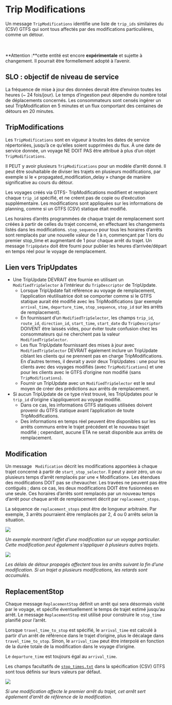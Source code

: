 # Trip Modifications 
 
 Un message `TripModifications` identifie une liste de `trip_ids` similaires du (CSV) GTFS qui sont tous affectés par des modifications particulières, comme un détour. 

<br><br> **Attention :**cette entité est encore **expérimentale** et sujette à changement. Il pourrait être formellement adopté à l’avenir. 
 
## SLO : objectif de niveau de service 
 
 La fréquence de mise à jour des données devrait être d’environ toutes les heures (~ 24 fois/jour). Le temps d’ingestion peut dépendre du nombre total de déplacements concernés. Les consommateurs sont censés ingérer un seul TripModification en 5 minutes et un flux comportant des centaines de détours en 20 minutes. 
 
## TripModifications 
 
 Les `TripModifications` sont en vigueur à toutes les dates de service répertoriées, jusqu’à ce qu’elles soient supprimées du flux. À une date de service donnée, un voyage NE DOIT PAS être attribué à plus d’un objet `TripModifications`. 
 
 Il PEUT y avoir plusieurs `TripModifications` pour un modèle d’arrêt donné. Il peut être souhaitable de diviser les trajets en plusieurs modifications, par exemple si le « propagated_modification_delay » change de manière significative au cours du détour. 
 
 Les voyages créés via GTFS- TripModifications modifient et remplacent chaque `trip_id` spécifié, et ne créent pas de copie ou d’exécution supplémentaire. Les modifications sont appliquées sur les informations de planning, comme si un GTFS (CSV) statique était modifié. 
 
 Les horaires d’arrêts programmées de chaque trajet de remplacement sont créées à partir de celles du trajet concerné, en effectuant les changements listés dans les modifications. `stop_sequence` pour tous les horaires d’arrêts sont remplacés par une nouvelle valeur de 1 à n, commençant par 1 lors du premier stop_time et augmentant de 1 pour chaque arrêt du trajet. Un message `TripUpdate` doit être fourni pour publier les heures d’arrivée/départ en temps réel pour le voyage de remplacement. 
 
 
## Lien vers TripUpdates 
 
 * Une TripUpdate DEVRAIT être fournie en utilisant un `ModifiedTripSelector` à l’intérieur du `TripDescriptor` de TripUpdate. 
    * Lorsque TripUpdate fait référence au voyage de remplacement, l’application réutilisatrice doit se comporter comme si le GTFS statique aurait été modifié avec les TripModifications (par exemple `arrival_time`, `departure_time`, `stop_sequence`, `stop_id` sur les arrêts de remplacement). 
    * En fournissant d’un `ModifiedTripSelector`, les champs `trip_id`, `route_id`, `direction_id`, `start_time`, `start_date` du `TripDescriptor` DOIVENT être laissés vides, pour éviter toute confusion chez les consommateurs qui ne cherchent pas la valeur `ModifiedTripSelector`. 
    * Les flux TripUpdate fournissant des mises à jour avec `ModifiedTripSelector` DEVRAIT également inclure un TripUpdate ciblant les clients qui ne prennent pas en charge TripModifications. En d’autres termes, il devrait y avoir deux TripUpdates : une pour les clients avec des voyages modifiés (avec `TripModifications`) et une pour les clients avec le GTFS d’origine non modifié (sans `TripModifications`). 
    * Fournir un TripUpdate avec un `ModifiedTripSelector` est le seul moyen de créer des prédictions aux arrêts de remplacement. 
 * Si aucun TripUpdate de ce type n’est trouvé, les TripUpdates pour le `trip_id` d’origine s’appliqueront au voyage modifié. 
    * Dans ce cas, les informations GTFS statiques utilisées doivent provenir du GTFS statique avant l’application de toute TripModifications. 
     * Des informations en temps réel peuvent être disponibles sur les arrêts communs entre le trajet précédent et le nouveau trajet modifié ; cependant, aucune ETA ne serait disponible aux arrêts de remplacement. 
 
## Modification 
 
 Un message ` Modification` décrit les modifications apportées à chaque trajet concerné à partir de `start_stop_selector`. Il peut y avoir zéro, un ou plusieurs temps d’arrêt remplacés par une « Modification». Les étendues des modifications DOIT pas se chevaucher. Les travées ne peuvent pas être contiguës ; dans ce cas, les deux modifications DOIT être fusionnées en une seule. Ces horaires d’arrêts sont remplacés par un nouveau temps d’arrêt pour chaque arrêt de remplacement décrit par `replacement_stops`. 
 
 La séquence de `replacement_stops` peut être de longueur arbitraire. Par exemple, 3 arrêts pourraient être remplacés par 2, 4 ou 0 arrêts selon la situation. 
 
 ![](/../assets/trip-modification.png) 
 
 _Un exemple montrant l’effet d’une modification sur un voyage particulier. Cette modification peut également s’appliquer à plusieurs autres trajets._ 
 
 ![](/../assets/propagated-delay.png) 
 
 _Les délais de détour propagés affectent tous les arrêts suivant la fin d’une modification. Si un trajet a plusieurs modifications, les retards sont accumulés._ 
 
## ReplacementStop 
 
 Chaque message `ReplacementStop` définit un arrêt qui sera désormais visité par le voyage, et spécifie éventuellement le temps de trajet estimé jusqu’au arrêt. Le message `ReplacementStop` est utilisé pour construire le `stop_time` planifié pour l’arrêt. 
 
 Lorsque `travel_time_to_stop` est spécifié, le `arrival_time` est calculé à partir d’un arrêt de référence dans le trajet d’origine, plus le décalage dans `travel_time_to_stop`. Sinon, le `arrival_time` peut être interpolé en fonction de la durée totale de la modification dans le voyage d’origine. 
 
 Le `departure_time` est toujours égal au `arrival_time`. 
 
 Les champs facultatifs de [`stop_times.txt`](../../../schedule/reference/#stop_timestxt) dans la spécification (CSV) GTFS sont tous définis sur leurs valeurs par défaut. 
 
 ![](/../assets/first-stop-reference.png) 
 
 _Si une modification affecte le premier arrêt du trajet, cet arrêt sert également d’arrêt de référence de la modification._ 
